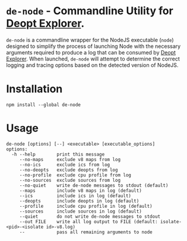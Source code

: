 # `de-node` - Commandline Utility for [Deopt Explorer][].

`de-node` is a commandline wrapper for the NodeJS executable (`node`) designed to simplify the process of launching Node
with the necessary arguments required to produce a log that can be consumed by [Deopt Explorer][]. When launched,
`de-node` will attempt to determine the correct logging and tracing options based on the detected version of NodeJS.

# Installation

```
npm install --global de-node
```

# Usage

```
de-node [options] [--] <executable> [executable_options]
options:
  -h --help        print this message
     --no-maps     exclude v8 maps from log
     --no-ics      exclude ics from log
     --no-deopts   exclude deopts from log
     --no-profile  exclude cpu profile from log
     --no-sources  exclude sources from log
     --no-quiet    write de-node messages to stdout (default)
     --maps        include v8 maps in log (default)
     --ics         include ics in log (default)
     --deopts      include deopts in log (default)
     --profile     include cpu profile in log (default)
     --sources     include sources in log (default)
     --quiet       do not write de-node messages to stdout
     --out FILE    write all log output to FILE (default: isolate-<pid>-<isolate id>-v8.log)
     --            pass all remaining arguments to node
```

[Deopt Explorer]: https://github.com/rbuckton/deoptexplorer-vscode